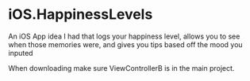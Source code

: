 # iOS.HappinessLevels
An iOS App idea I had that logs your happiness level, allows you to see when those memories were, and gives you tips based off the mood you inputed


When downloading make sure ViewControllerB is in the main project.  
